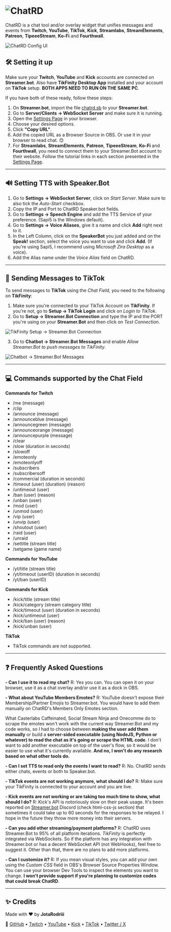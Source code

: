 # ![ChatRD](https://i.imgur.com/Ifpd7Ay.png)

ChatRD is a chat tool and/or overlay widget that unifies messages and events from **Twitch**, **YouTube**, **TikTok**, **Kick**, **Streamlabs**, **StreamElements**, **Patreon**, **TipeeeStream**, **Ko-Fi** and **Fourthwall**.

![ChatRD Config UI](https://i.imgur.com/ezrWaI2.png)

## 🛠️ Setting it up

Make sure your **Twitch**, **YouTube** and **Kick** accounts are connected on **Streamer.bot**. Also have **TikFinity Desktop App** installed and your account on **TikTok** setup. **BOTH APPS NEED TO RUN ON THE SAME PC**.

If you have both of these ready, follow these steps:

1. On **Streamer.bot**, import the file [chatrd.sb](https://github.com/JotaRodriii/chatrd/blob/main/chatrd.sb) to your **Streamer.bot**.
2. Go to **Server/Clients → WebSocket Server** and make sure it is running.
5. Open the [Settings Page](https://JotaRodriii.github.io/chatrd) in your browser.
6. Choose your desired options.
7. Click **"Copy URL"**.
8. Add the copied URL as a Browser Source in OBS. Or use it in your browser to read chat. 😊
9. For **Streamlabs**, **StreamElements**, **Patreon**, **TipeeeStream**, **Ko-Fi** and **Fourthwall**, you need to connect them to your Streamer.Bot account to their website. Follow the tutorial links in each section presented in the [Settings Page](https://JotaRodriii.github.io/chatrd).

---

## 🔊 Setting TTS with Speaker.Bot

1. Go to **Settings → WebSocket Server**, click on *Start Server*. Make sure to also tick the *Auto-Start* checkbox.
2. Copy the IP and Port to ChatRD Speaker.bot fields.
3. Go  to **Settings → Speech Engine** and add the TTS Service of your preference. (Sapi5 is the Windows default).
4. Go to **Settings → Voice Aliases**, give it a name and click **Add** right next to it.
5. In the Left Column, click on the **SpeakerBot** you just added and on the **Speak!** section, select the voice you want to use and click **Add**. (If you're using Sapi5, I recommend using *Microsoft Zira Desktop* as a voice).
6. Add the Alias name under the *Voice Alias* field on ChatRD.

---

## 💬 Sending Messages to TikTok
To send messages to **TikTok** using the *Chat Field*, you need to the following on **TikFinity**:

1. Make sure you're connected to your TikTok Account on **TikFinity**. If you're not, go to **Setup → TikTok Login** and click on *Login to TikTok*.
2. Go to **Setup → Streamer.Bot Connection** and type the IP and the PORT you're using on your **Streamer.Bot** and then click on *Test Connection*.

![TikFinity Setup → Streamer.Bot Connection](https://i.imgur.com/h0QDnNX.png)

3. Go to **Chatbot → Streamer.Bot Messages** and enable *Allow Streamer.Bot to push messages to TikFinity*. 

![Chatbot → Streamer.Bot Messages](https://i.imgur.com/IGQ5xQq.png)

---

## 💻 Commands supported by the Chat Field

**Commands for Twitch**
- /me (message)
- /clip
- /announce (message)
- /announceblue (message)
- /announcegreen (message)
- /announceorange (message)
- /announcepurple (message)
- /clear
- /slow (duration in seconds)
- /slowoff
- /emoteonly
- /emoteonlyoff
- /subscribers
- /subscribersoff
- /commercial (duration in seconds)
- /timeout (user) (duration) (reason)
- /untimeout (user)
- /ban (user) (reason)
- /unban (user)
- /mod (user)
- /unmod (user)
- /vip (user)
- /unvip (user)
- /shoutout (user)
- /raid (user)
- /unraid
- /settitle (stream title)
- /setgame (game name)

**Commands for YouTube**
- /yt/title (stream title)
- /yt/timeout (userID) (duration in seconds)
- /yt/ban (userID)

**Commands for Kick**
- /kick/title (stream title)
- /kick/category (stream category title)
- /kick/timeout (user) (duration in seconds)
- /kick/untimeout (user)
- /kick/ban (user) (reason)
- /kick/unban (user)

**TikTok**
- TikTok commands are not supported.


---

## ❓ Frequently Asked Questions
**- Can I use it to read my chat?**
R: Yes you can. You can open it on your browser, use it as a chat overlay and/or use it as a dock in OBS.

**- What about YouTube Members Emotes?**
R: YouTube doesn't expose their Membership/Partner Emojis to Streamer.bot. You would have to add them manually on ChatRD's Members Only Emotes section.

What Casterlabs Caffeinated, Social Stream Ninja and Onecomme do to scrape the emotes won't work with the current way Streamer.Bot and my code works, so I had to choose between **making the user add them manually** or build a **server-sided executable (using NodeJS, Python or whatever) to read the chat as it's going or scrape the HTML code**. I don't want to add another executable on top of the user's flow, so it would be easier to use what it's currently available. **And no, I won't do any research based on what other tools do.**

**- Can I set TTS to read only the events I want to read?**
R: No. ChatRD sends either chats, events or both to Speaker.bot.

**- TikTok events are not working anymore, what should I do?**
R: Make sure your TikFinity is connected to your account and you are live.

**- Kick events are not working or are taking too much time to show, what should I do?**
R: Kick's API is notoriously slow on their peak usage. It's been reported on [Streamer.bot](https://discord.streamer.bot/) Discord (check html-css-js section) that sometimes it could take up to 60 seconds for the responses to be relayed. I hope in the future they throw more money into their servers.

**- Can you add other streaming/payment platforms?**
R: ChatRD uses Streamer.Bot to 95% of all platform iterations. *TikFinity* is perfectly integrated via WebSockets. So if the platform has any integration with Streamer.bot or has a decent WebSocket API (not WebHooks), feel free to suggest it. Other than that, there are no plans to add more platforms.

**- Can I customize it?**
R: If you mean visual styles, you can add your own using the *Custom CSS* field in OBS's Browser Source Properties Window. You can use your browser Dev Tools to inspect the elements you want to change. **I won't provide support if you're planning to customize codes that could break ChatRD**.

---

## ✨ Credits

Made with ❤️ by **JotaRodriii**  

🔗 [GitHub](https://github.com/JotaRodriii) • [Twitch](https://twitch.tv/JotaRodriii) • [YouTube](https://youtube.com/@JotaRodriii) • [Kick](https://kick.com/JotaRodriii) • [TikTok](https://tiktok.com/@JotaRodriii) • [Twitter / X](https://twitter.com/JotaRodriii)  